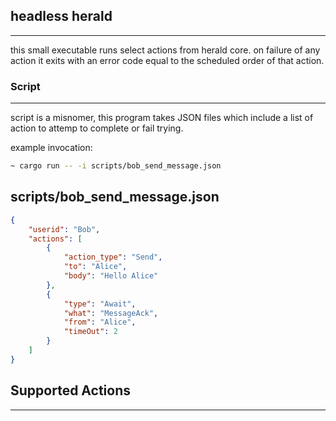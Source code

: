
## headless herald
---
this small executable runs select actions from herald core.
on failure of any action it exits with an error code equal to the scheduled
order of that action.


### Script
---
script is a misnomer, this program takes JSON files which include a list of action to attemp to complete or fail trying.

example invocation:

```bash
~ cargo run -- -i scripts/bob_send_message.json
```

scripts/bob_send_message.json
---
```JSON
{
    "userid": "Bob",
    "actions": [
        {
            "action_type": "Send",
            "to": "Alice",
            "body": "Hello Alice"
        },
        {
            "type": "Await",
            "what": "MessageAck",
            "from": "Alice",
            "timeOut": 2
        }
    ]
}
```

## Supported Actions 
---